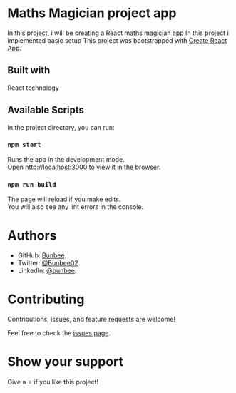 # Maths Magician project app

In this project, i will be creating a React maths magician app
In this project i implemented basic setup
This project was bootstrapped with [Create React App](https://github.com/facebook/create-react-app).

## Built with

React technology 

## Available Scripts

In the project directory, you can run:

### `npm start`

Runs the app in the development mode.\
Open [http://localhost:3000](http://localhost:3000) to view it in the browser.

### `npm run build`

The page will reload if you make edits.\
You will also see any lint errors in the console.

# Authors

- GitHub: [Bunbee](https://github.com/mutinhiri).
- Twitter: [@Bunbee02](https://twitter.com/Bunbee02).
- LinkedIn: [@bunbee](https://www.linkedin.com/in/bunbee).

# Contributing

Contributions, issues, and feature requests are welcome!

Feel free to check the [issues page](https://github.com/mutinhiri/Leaderboard/issues).

# Show your support

Give a :star: if you like this project!